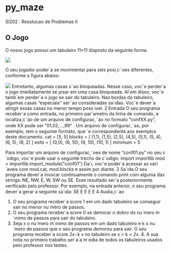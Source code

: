 # py_maze
SI202 : Resolucao de Problemas II 
<h2>O Jogo</h2> 
<p>O nosso jogo possui um tabuleiro 11×11 disposto da seguinte forma.</p>
<img src = "https://user-images.githubusercontent.com/37659078/47247410-cb7b0080-d3d9-11e8-8755-735e6f2179b3.png"/>
<p>O seu jogador poder´a se movimentar para seis posi¸c˜oes diferentes, conforme a ﬁgura abaixo:</p>
<img src="https://user-images.githubusercontent.com/37659078/47247430-011fe980-d3da-11e8-9453-d411a635fe78.png"/>
Entretanto, algumas casas s˜ao bloqueadas. Nesse caso, vocˆe perder´a o jogo imediatamente se pisar em uma casa bloqueada. Al´em disso, vocˆe tamb´em perder´a o jogo se sair do tabuleiro.
Nas bordas do tabuleiro, algumas casas “especiais” ser˜ao consideradas sa´ıdas. Vocˆe dever´a atingir essas casas no menor tempo poss´ıvel.
2 Entrada
O seu programa receber´a como entrada, no primeiro parˆametro da linha de comando, a localiza¸c˜ao de um arquivo de conﬁgurac¸˜ao no formato “confXX.py”, onde XX pode ser “01,02,...,99” . Um arquivo de conﬁgurac¸˜ao, por exemplo, tem o seguinte formato, que ´e correspondente aos exemplos deste documento.
cat = [5, 5] blocks = [ (1,1), (1,5), (2,5), (4,5), (5,1), (5, 4), (6, 5), (8, 2) ] exits = [ (0,0), (6, 10), (9, 10), (10, 1) ] minimum = 5

Para importar um arquivo de conﬁgurac¸˜oes de nome “conf01.py” no seu c´odigo, vocˆe pode usar o seguinte trecho de c´odigo:
import importlib mod = importlib.import_module("conf01")
Da´ı, vocˆe poder´a acessar as vari´aveis com mod.cat, mod.blocks e assim por diante.
3 Sa´ıda
O seu programa dever´a invocar continuamente o comando print com alguma das strings: NE, NW, E, W, SW ou SE. Esse resultado ser´a posteriormente veriﬁcado pelo professor. Por exemplo, na entrada anterior, o seu programa dever´a gerar a seguinte sa´ıda:
SE E E E E
4 Avalia¸c˜ao
1. O seu programa receber´a score 1 em um dado tabuleiro se conseguir sair no menor nu´mero de passos.
2. O seu programa receber´a score 0 se demorar o dobro do nu´mero m´ınimo de passos para sair do tabuleiro.
3. Seja x o nu´mero m´ınimo de passos em um dado tabuleiro e k o nu´mero de passos que o seu programa demorou para sair. O seu programa receber´a score 2x−k x no tabuleiro se x < k < 2x. 4. A sua nota no primeiro trabalho ser´a a m´edia de todos os tabuleiros usados pelo professor nos testes.
